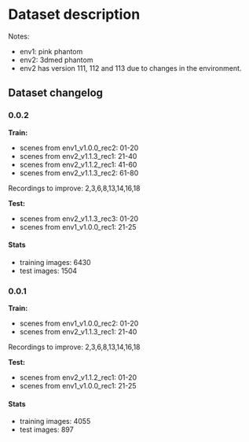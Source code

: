 # Dataset description

Notes:
* env1: pink phantom
* env2: 3dmed phantom
* env2 has version 111, 112 and 113 due to changes in the environment. 

## Dataset changelog 

### 0.0.2

**Train:**

* scenes from env1_v1.0.0_rec2: 01-20
* scenes from env2_v1.1.3_rec1: 21-40 
* scenes from env2_v1.1.2_rec1: 41-60 
* scenes from env2_v1.1.3_rec2: 61-80 

Recordings to improve: 2,3,6,8,13,14,16,18

**Test:**
* scenes from env2_v1.1.3_rec3: 01-20 
* scenes from env1_v1.0.0_rec1: 21-25 

#### Stats
- training images: 6430 
- test images: 1504 

### 0.0.1
**Train:**

* scenes from env1_v1.0.0_rec2: 01-20
* scenes from env2_v1.1.3_rec1: 21-40 

Recordings to improve: 2,3,6,8,13,14,16,18

**Test:**
* scenes from env2_v1.1.2_rec1: 01-20 
* scenes from env1_v1.0.0_rec1: 21-25 

#### Stats
- training images: 4055 
- test images: 897
